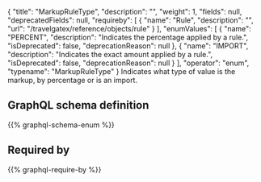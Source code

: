 {
  "title": "MarkupRuleType",
  "description": "",
  "weight": 1,
  "fields": null,
  "deprecatedFields": null,
  "requireby": [
    {
      "name": "Rule",
      "description": "",
      "url": "/travelgatex/reference/objects/rule"
    }
  ],
  "enumValues": [
    {
      "name": "PERCENT",
      "description": "Indicates the percentage applied by a rule.",
      "isDeprecated": false,
      "deprecationReason": null
    },
    {
      "name": "IMPORT",
      "description": "Indicates the exact amount applied by a rule.",
      "isDeprecated": false,
      "deprecationReason": null
    }
  ],
  "operator": "enum",
  "typename": "MarkupRuleType"
}
Indicates what type of value is the markup, by percentage or is an import.
## GraphQL schema definition

{{% graphql-schema-enum %}}

## Required by

{{% graphql-require-by %}}
